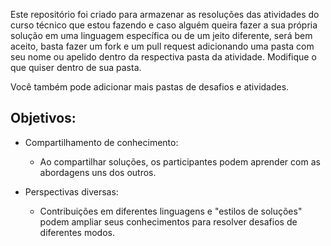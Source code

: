 Este repositório foi criado para armazenar as resoluções das atividades do curso técnico que estou fazendo e caso alguém queira fazer a sua própria solução em uma linguagem específica ou de um jeito diferente, será bem aceito, basta fazer um fork e um pull request adicionando uma pasta com seu nome ou apelido dentro da respectiva pasta da atividade.  Modifique o que quiser dentro de sua pasta. 

Você também pode adicionar mais pastas de desafios e atividades.

##  Objetivos: 

- Compartilhamento de conhecimento:
  - Ao compartilhar soluções, os participantes podem aprender com as abordagens uns dos outros.

- Perspectivas diversas: 
  - Contribuições em diferentes linguagens e "estilos de soluções" podem ampliar seus conhecimentos para resolver desafios de diferentes modos.

